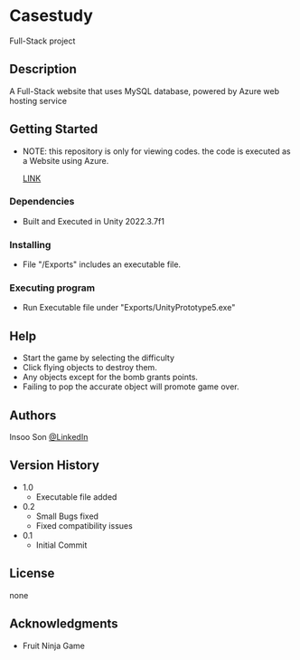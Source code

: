 # Casestudy

Full-Stack project

## Description

A Full-Stack website that uses MySQL database, powered by Azure web hosting service

## Getting Started
* NOTE: this repository is only for viewing codes.
        the code is executed as a Website using Azure.
  
  [LINK](https://ericson.azurewebsites.net/#/login?nextUrl=/)
  
### Dependencies
* Built and Executed in Unity 2022.3.7f1
### Installing

* File "/Exports" includes an executable file.

### Executing program

* Run Executable file under "Exports/UnityPrototype5.exe"

## Help

* Start the game by selecting the difficulty
* Click flying objects to destroy them.
* Any objects except for the bomb grants points.
* Failing to pop the accurate object will promote game over.

## Authors

Insoo Son [@LinkedIn]()

## Version History
* 1.0
    * Executable file added
* 0.2
    * Small Bugs fixed
    * Fixed compatibility issues
* 0.1
    * Initial Commit

## License

none

## Acknowledgments
* Fruit Ninja Game
